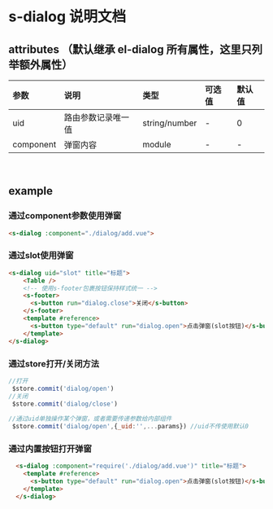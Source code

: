 # s-dialog 说明文档


## attributes （默认继承 el-dialog 所有属性，这里只列举额外属性）

| 参数	 | 说明 | 类型	 | 可选值 | 默认值 |
| :-----| :---- | :---- | :---- | :---- |
| uid | 路由参数记录唯一值 | string/number |- |0 |
| component | 弹窗内容 | module |- |- |


<br />

## example
### 通过component参数使用弹窗
```html
<s-dialog :component="./dialog/add.vue">
```

### 通过slot使用弹窗
```html
<s-dialog uid="slot" title="标题">
    <Table />
    <!-- 使用s-footer包裹按钮保持样式统一 -->
    <s-footer>
      <s-button run="dialog.close">关闭</s-button>
    </s-footer>
    <template #reference>
      <s-button type="default" run="dialog.open">点击弹窗(slot按钮)</s-button>
    </template>
</s-dialog>
```


### 通过store打开/关闭方法
```javascript
//打开
 $store.commit('dialog/open')
//关闭
 $store.commit('dialog/close')
 
//通过uid单独操作某个弹窗，或者需要传递参数给内部组件
 $store.commit('dialog/open',{_uid:'',...params}) //uid不传使用默认0
```
### 通过内置按钮打开弹窗
```html
  <s-dialog :component="require('./dialog/add.vue')" title="标题">
    <template #reference>
      <s-button type="default" run="dialog.open">点击弹窗(slot按钮)</s-button>
    </template>
  </s-dialog>
```